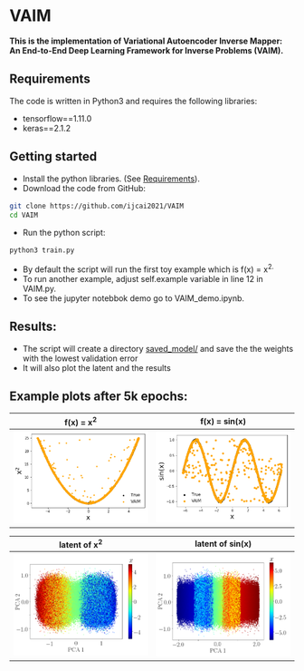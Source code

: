 


  # VAIM

**This is the implementation of Variational Autoencoder Inverse Mapper: An End-to-End Deep Learning Framework for Inverse Problems (VAIM).**


## Requirements
The code is written in Python3 and requires the following libraries:
* tensorflow==1.11.0
* keras==2.1.2


## Getting started
* Install the python libraries. (See [Requirements](https://github.com/alanaziyasir/VAIM#requirements)).
* Download the code from GitHub:
```bash
git clone https://github.com/ijcai2021/VAIM
cd VAIM
```

* Run the python script:
``` bash
python3 train.py
```
* By default the script will run the first toy example which is f</sub>(x) = x<sup>2.
* To run another example, adjust self.example variable in line 12 in VAIM.py.
* To see the jupyter notebbok demo go to VAIM_demo.ipynb.
  
  
 ## Results:
 * The script will create a directory [saved_model/](https://github.com/alanaziyasir/VAIM/tree/main/saved_model) and save the the weights with the lowest validation error
 * It will also plot the latent and the results
 
  ## Example plots after 5k epochs:
| f</sub>(x) = x<sup>2      | f</sub>(x) = sin(x)      |
|------------|-------------|
| <img src="gallery/x2.png" width="250"> | <img src="gallery/sin.png" width="250"> |

| latent of  x<sup>2   | latent of  sin(x)      |
|------------|-------------|
| <img src="gallery/latent_x2a.png" width="250"> | <img src="gallery/latent_sin2.png" width="250"> | 


